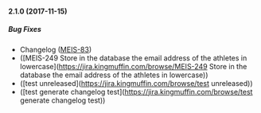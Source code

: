 #### 2.1.0 (2017-11-15)

##### Bug Fixes

*  Changelog
 ([MEIS-83](https://jira.kingmuffin.com/browse/MEIS-83))
*  ([MEIS-249  Store in the database the email address of the athletes in lowercase](https://jira.kingmuffin.com/browse/MEIS-249  Store in the database the email address of the athletes in lowercase))
*  ([test unreleased](https://jira.kingmuffin.com/browse/test unreleased))
*  ([test generate changelog test](https://jira.kingmuffin.com/browse/test generate changelog test))

